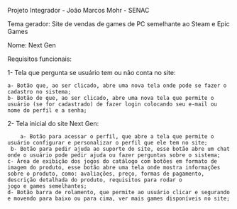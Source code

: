 Projeto Integrador - João Marcos Mohr - SENAC

Tema gerador: Site de vendas de games de PC semelhante ao Steam e Epic Games

Nome: Next Gen

Requisitos funcionais: 

1- Tela que pergunta se usuário tem ou não conta no site:
 
	a- Botão que, ao ser clicado, abre uma nova tela onde pode se fazer o cadastro no sistema;
   	b- Botão de que, ao ser clicado, abre uma nova tela que permite o usuário (se for cadastrado) de fazer login colocando seu e-mail ou nome do perfil e a senha;

2- Tela inicial do site Next Gen: 

       	a- Botão para acessar o perfil, que abre a tela que permite o usuário configurar e personalizar o perfil que ele tem no site;
	 b- Botão para pedir ajuda ao suporte do site, esse botão abre um chat onde o usuário pode pedir ajuda ou fazer perguntas sobre o sistema;
   	c- Área de exibição dos jogos do catálogo com botões em formato de imagem do produto, esse botão abre uma tela onde mostra informações sobre o produto, como: avaliações, preço, formas de pagamento, descrição detalhada do produto, requisitos para rodar o 				jogo e games semelhantes; 
	d- Botão barra de rolamento, que permite ao usuário clicar e segurando e movendo para baixo ou para cima, ver mais games disponíveis no site; 
       
